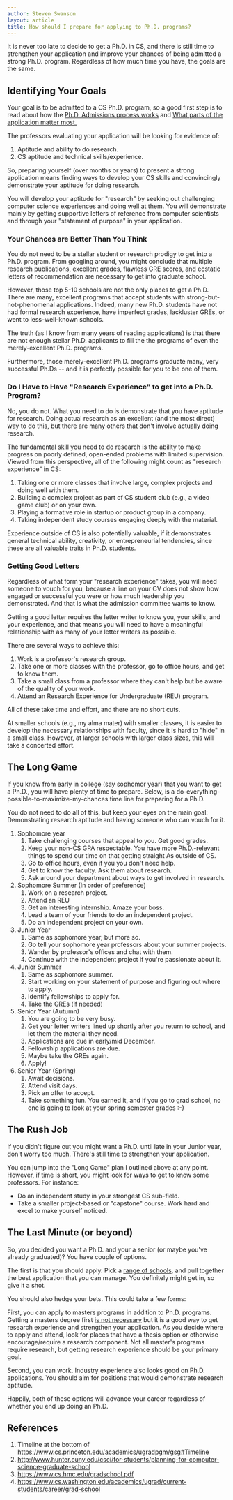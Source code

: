 ```yaml
---
author: Steven Swanson
layout: article
title: How should I prepare for applying to Ph.D. programs?
---
```


It is never too late to decide to get a Ph.D. in CS, and there is still time to strengthen your application and improve your chances of being admitted a strong Ph.D. program.  Regardless of how much time you have, the goals are the same.

## Identifying Your Goals

Your goal is to be admitted to a CS Ph.D. program, so a good first step is to read about how the [Ph.D. Admissions process works]() and [What parts of the application matter most.]()

The professors evaluating your application will be looking for evidence of:

1.  Aptitude and ability to do research.
2.  CS aptitude and technical skills/experience.

So, preparing yourself (over months or years) to present a strong application means finding ways to develop your CS skills and convincingly demonstrate your aptitude for doing research.

You will develop your aptitude for "research" by seeking out challenging computer science experiences and doing well at them.  You will demonstrate mainly by getting supportive letters of reference from computer scientists and through your "statement of purpose" in your application.

### Your Chances are Better Than You Think

You do not need to be a stellar student or research prodigy to get into a Ph.D. program.  From googling around, you might conclude that multiple research publications, excellent grades, flawless GRE scores, and ecstatic letters of recommendation are necessary to get into graduate school.

However, those top 5-10 schools are not the only places to get a Ph.D.  There are many, excellent programs that accept students with strong-but-not-phenomenal applications.  Indeed, many new Ph.D. students have not had formal research experience, have imperfect grades, lackluster GREs, or went to less-well-known schools.

The truth (as I know from many years of reading applications) is that there are not enough stellar Ph.D. applicants to fill the the programs of even the merely-excellent Ph.D. programs.

Furthermore, those merely-excellent Ph.D. programs graduate many, very successful Ph.Ds -- and it is perfectly possible for you to be one of them.

### Do I Have to Have "Research Experience" to get into a Ph.D. Program?

No, you do not.  What you need to do is demonstrate that you have aptitude for research.  Doing actual research as an excellent (and the most direct) way to do this, but there are many others that don't involve actually doing research.

The fundamental skill you need to do research is the ability to make progress on poorly defined, open-ended problems with limited supervision.  Viewed from this perspective, all of the following might count as "research experience" in CS:

1.  Taking one or more classes that involve large, complex projects and doing well with them.
2.  Building a complex project as part of CS student club (e.g., a video game club) or on your own.
3.  Playing a formative role in startup or product group in a company.
4.  Taking independent study courses engaging deeply with the material.

Experience outside of CS is also potentially valuable, if it demonstrates general technical ability, creativity, or entrepreneurial tendencies, since these are all valuable traits in Ph.D. students.

### Getting Good Letters

Regardless of what form your "research experience" takes, you will need someone to vouch for you, because a line on your CV does not show how engaged or successful you were or how much leadership you demonstrated.  And that is what the admission committee wants to know.

Getting a good letter requires the letter writer to know you, your skills, and your experience, and that means you will need to have a meaningful relationship with as many of your letter writers as possible.

There are several ways to achieve this:

1.  Work is a professor's research group.
2.  Take one or more classes with the professor, go to office hours, and get to know them.
3.  Take a small class from a professor where they can't help but be aware of the quality of your work.
4.  Attend an Research Experience for Undergraduate (REU) program.

All of these take time and effort, and there are no short cuts.

At smaller schools (e.g., my alma mater) with smaller classes, it is easier to develop the necessary relationships with faculty, since it is hard to "hide" in a small class.  However, at larger schools with larger class sizes, this will take a concerted effort.

## The Long Game

If you know from early in college (say sophomor year) that you want to get a Ph.D., you will have plenty of time to prepare.  Below, is a do-everything-possible-to-maximize-my-chances time line for preparing for a Ph.D. 

You do not need to do all of this, but keep your eyes on the main goal:  Demonstrating research aptitude and having someone who can vouch for it.

1. Sophomore year 
    1. Take challenging courses that appeal to you.  Get good grades.
    2. Keep your non-CS GPA respectable.  You have more Ph.D.-relevant  things to spend our time on that getting straight As outside of CS. 
    4. Go to office hours, even if you you don't need help.
    5. Get to know the faculty.  Ask them about research. 
    6. Ask around your department about ways to get involved in research.
2. Sophomore Summer (In order of preference)
    1. Work on a research project.
    2. Attend an REU
    3. Get an interesting internship. Amaze your boss.
    4. Lead a team of your friends to do an independent project.
    5. Do an independent project on your own.
3.  Junior Year 
    1.  Same as sophomore year, but more so.
    2.  Go tell your sophomore year professors about your summer projects.
    3.  Wander by professor's offices and chat with them.
    4.  Continue with the independent project if you're passionate about it.
4.  Junior Summer
    1.  Same as sophomore summer.
    2.  Start working on your statement of purpose and figuring out where to apply.
    3.  Identify fellowships to apply for.
    4.  Take the GREs (if needed)
5.  Senior Year (Autumn)
    1.  You are going to be very busy.
    2.  Get your letter writers lined up shortly after you return to school, and let them the material they need.
    3.  Applications are due in early/mid December.
    4.  Fellowship applications are due.
    5.  Maybe take the GREs again.
    6.  Apply!
4.  Senior Year (Spring)
    1.  Await decisions.
    2.  Attend visit days.
    3.  Pick an offer to accept.
    4.  Take something fun.  You earned it, and if you go to grad school, no one is going to look at your spring semester grades :-)

## The Rush Job 

If you didn't figure out you might want a Ph.D. until late in your Junior year, don't worry too much.  There's still time to strengthen your application.

You can jump into the "Long Game" plan I outlined above at any point.  However, if time is short, you might look for ways to get to know some professors.  For instance:

* Do an independent study in your strongest CS sub-field.
* Take a smaller project-based or "capstone" course.  Work hard and excel to make yourself noticed.

## The Last Minute (or beyond)

So, you decided you want a Ph.D. and your a senior (or maybe you've already graduated)?  You have couple of options.

The first is that you should apply.  Pick a [range of schools](), and pull together the best application that you can manage.  You definitely might get in, so give it a shot.

You should also hedge your bets.  This could take a few forms:

First, you can apply to masters programs in addition to Ph.D. programs.  Getting a masters degree first [is not necessary]() but it is a good way to get research experience and strengthen your application.  As you decide where to apply and attend, look for places that have a thesis option or otherwise encourage/require a research component.  Not all master's programs require research, but getting research experience should be your primary goal.

Second, you can work.   Industry experience also looks good on Ph.D. applications.  You should aim for positions that would demonstrate research aptitude.

Happily, both of these options will advance your career regardless of whether you end up doing an Ph.D.

## References

1. Timeline at the bottom of https://www.cs.princeton.edu/academics/ugradpgm/gsg#Timeline
2. http://www.hunter.cuny.edu/csci/for-students/planning-for-computer-science-graduate-school
3. https://www.cs.hmc.edu/gradschool.pdf
4. https://www.cs.washington.edu/academics/ugrad/current-students/career/grad-school




